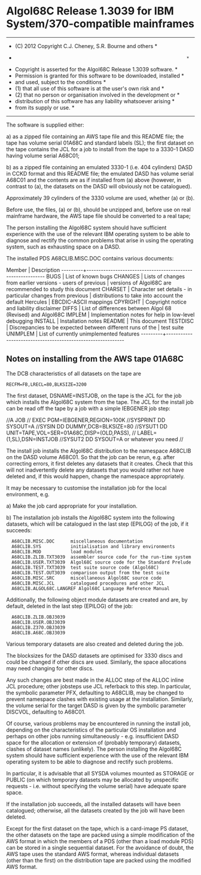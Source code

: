 Algol68C Release 1.3039 for IBM System/370-compatible mainframes
================================================================

***********************************************************************
* (C) 2012 Copyright C.J. Cheney, S.R. Bourne and others              *
*                                                                     *
* Copyright is asserted for the Algol68C Release 1.3039 software.     *
* Permission is granted for this software to be downloaded, installed *
* and used, subject to the conditions                                 *
* (1) that all use of this software is at the user's own risk and     *
* (2) that no person or organisation involved in the development or   *
* distribution of this software has any liability whatsoever arising  *
* from its supply or use.                                             *
***********************************************************************

The software is supplied either:

a) as a zipped file containing an AWS tape file and this README file;
the tape has volume serial 01A68C and standard labels (SL); the first
dataset on the tape contains the JCL for a job to install from the tape
to a 3330-1 DASD having volume serial A68C01;

b) as a zipped file containing an emulated 3330-1 (i.e. 404 cylinders)
DASD in CCKD format and this README file; the emulated DASD has volume
serial A68C01 and the contents are as if installed from (a) above
(however, in contrast to (a), the datasets on the DASD will obviously
not be catalogued).

Approximately 39 cylinders of the 3330 volume are used, whether (a) or
(b).

Before use, the files, (a) or (b), should be unzipped and, before use
on real mainframe hardware, the AWS tape file should be converted to
a real tape;

The person installing the Algol68C system should have sufficient
experience with the use of the relevant IBM operating system to be able
to diagnose and rectify the common problems that arise in using the
operating system, such as exhausting space on a DASD.

The installed PDS A68CLIB.MISC.DOC contains various documents:

Member   | Description
---------+------------------------------------------------------------
BUGS     | List of known bugs
CHANGES  | Lists of changes from earlier versions - users of previous
         | versions of Algol68C are recommended to study this document
CHARSET  | Character set details - in particular changes from previous
         | distributions to take into account the default Hercules
         | EBCDIC-ASCII mappings
CPYRIGHT | Copyright notice and liability disclaimer
DIFFS    | List of differences between Algol 68 (Revised) and Algol68C
IMPLEM   | Implementation notes for help in low-level debugging
INSTALL  | Installation notes
README   | This document
TESTDISC | Discrepancies to be expected between different runs of the
         | test suite
UNIMPLEM | List of currently unimplemented features
---------+------------------------------------------------------------


Notes on installing from the AWS tape 01A68C
--------------------------------------------

The DCB characteristics of all datasets on the tape are

    RECFM=FB,LRECL=80,BLKSIZE=3200

The first dataset, DSNAME=INSTJOB, on the tape is the JCL for the job 
which installs the Algol68C system from the tape. The JCL for the install
job can be read off the tape by a job with a simple IEBGENER job step:

  //A JOB
  // EXEC PGM=IEBGENER,REGION=100K
  //SYSPRINT DD SYSOUT=A
  //SYSIN    DD DUMMY,DCB=BLKSIZE=80
  //SYSUT1   DD UNIT=TAPE,VOL=SER=01A68C,DISP=(OLD,PASS),
  //            LABEL=(1,SL),DSN=INSTJOB
  //SYSUT2   DD SYSOUT=A or whatever you need
  //

The install job installs the Algol68C distribution to the namespace A68CLIB
on the DASD volume A68C01. So that the job can be rerun, e.g. after correcting
errors, it first deletes any datasets that it creates. Check that this will
not inadvertently delete any datasets that you would rather not have deleted
and, if this would happen, change the namespace appropriately.

It may be necessary to customise the installation job for the local
environment, e.g.

a) Make the job card appropriate for your installation.

b) The installation job installs the Algol68C system into the
   following datasets, which will be catalogued in the last step
   (EPILOG) of the job, if it succeeds:

      A68CLIB.MISC.DOC      miscellaneous documentation
      A68CLIB.SYS           initialisation and library environments
      A68CLIB.MOD           load modules
      A68CLIB.ZLIB.TXT3039  assembler source code for the run-time system
      A68CLIB.USER.TXT3039  Algol68C source code for the Standard Prelude
      A68CLIB.TEST.TXT3039  test suite source code (Algol68C)
      A68CLIB.TEST.OUT3039  comparison output from the test suite
      A68CLIB.MISC.SRC      miscellaneous Algol68C source code
      A68CLIB.MISC.JCL      catalogued procedures and other JCL
      A68CLIB.ALGOL68C.LANGREF Algol68C Language Reference Manual

   Additionally, the following object module datasets are created and are,
   by default, deleted in the last step (EPILOG) of the job:

      A68CLIB.ZLIB.OBJ3039
      A68CLIB.USER.OBJ3039
      A68CLIB.Z370.OBJ3039
      A68CLIB.A68C.OBJ3039

   Various temporary datasets are also created and deleted during the job.

   The blocksizes for the DASD datasets are optimised for 3330 discs
   and could be changed if other discs are used.  Similarly, the space
   allocations may need changing for other discs.

   Any such changes are best made in the ALLOC step of the ALLOC inline
   JCL procedure; other jobsteps use JCL referback to this step. In
   particular, the symbolic parameter PFX, defaulting to A68CLIB, may
   be changed to prevent namespace clashes with existing usage at the
   installation. Similarly, the volume serial for the target DASD is
   given by the symbolic parameter DISCVOL, defaulting to A68C01.

Of course, various problems may be encountered in running the install job,
depending on the characteristics of the particular OS installation and
perhaps on other jobs running simultaneously - e.g. insufficient DASD
space for the allocation or extension of (probably temporary) datasets,
clashes of dataset names (unlikely). The person installing the Algol68C
system should have sufficient experience with the use of the relevant IBM
operating system to be able to diagnose and rectify such problems.

In particular, it is advisable that all SYSDA volumes mounted as STORAGE
or PUBLIC (on which temporary datasets may be allocated by unspecific
requests - i.e. without specifying the volume serial) have adequate spare
space.

If the installation job succeeds, all the installed datasets will have
been catalogued; otherwise, all the datasets created by the job will
have been deleted.

Except for the first dataset on the tape, which is a card-image PS
dataset, the other datasets on the tape are packed using a simple
modification of the AWS format in which the members of a PDS
(other than a load module PDS) can be stored in a single sequential
dataset. For the avoidance of doubt, the AWS tape uses the standard
AWS format, whereas individual datasets (other than the first) on the
distribution tape are packed using the modified AWS format.

